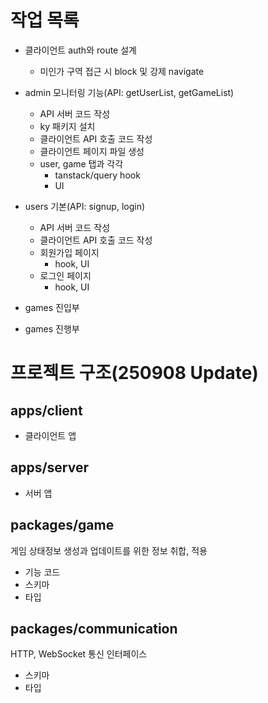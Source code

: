 # 작업 목록

- 클라이언트 auth와 route 설계
    - 미인가 구역 접근 시 block 및 강제 navigate

- admin 모니터링 기능(API: getUserList, getGameList)
    - API 서버 코드 작성
    - ky 패키지 설치
    - 클라이언트 API 호출 코드 작성
    - 클라이언트 페이지 파일 생성
    - user, game 탭과 각각
        - tanstack/query hook
        - UI

- users 기본(API: signup, login)
    - API 서버 코드 작성
    - 클라이언트 API 호출 코드 작성
    - 회원가입 페이지
        - hook, UI
    - 로그인 페이지
        - hook, UI

- games 진입부

- games 진행부


# 프로젝트 구조(250908 Update)

## apps/client

- 클라이언트 앱

## apps/server

- 서버 앱

## packages/game

게임 상태정보 생성과 업데이트를 위한 정보 취합, 적용
 - 기능 코드
 - 스키마
 - 타입

## packages/communication

HTTP, WebSocket 통신 인터페이스
 - 스키마
 - 타입

